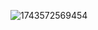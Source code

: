 
![1743572569454](https://github.com/user-attachments/assets/0f6edbae-ff27-4e7f-ab96-023a02a21da8)

